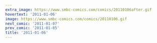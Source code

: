 ```yaml
---
extra_image: https://www.smbc-comics.com/comics/20110106after.gif
hovertext: '2011-01-06'
image: https://www.smbc-comics.com/comics/20110106.gif
next_comic: '2011-01-07'
prev_comic: '2011-01-05'
title: '2011-01-06'
---
```



